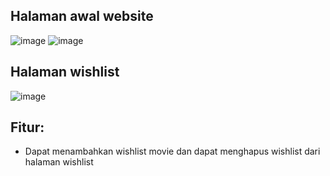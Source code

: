 ## Halaman awal website
![image](https://user-images.githubusercontent.com/80022868/142715265-31eba879-3e0e-4f05-85db-e5d919d96c18.png)
![image](https://user-images.githubusercontent.com/80022868/142715303-d2692391-5725-4d42-8436-e5be4410b2f6.png)

## Halaman wishlist
![image](https://user-images.githubusercontent.com/80022868/142715273-a50d3091-023c-4c53-b4c7-1ab664fd1981.png)

## Fitur:
* Dapat menambahkan wishlist movie dan dapat menghapus wishlist dari halaman wishlist
